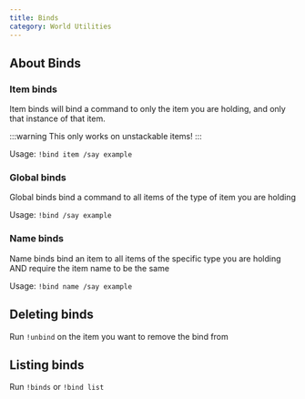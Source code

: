 ```yaml
---
title: Binds
category: World Utilities
---
```


## About Binds

### Item binds

Item binds will bind a command to only the item you are holding, and only that instance of that item.

:::warning
This only works on unstackable items!
:::

Usage: `!bind item /say example`

### Global binds

Global binds bind a command to all items of the type of item you are holding

Usage: `!bind /say example`

### Name binds

Name binds bind an item to all items of the specific type you are holding AND require the item name to be the same

Usage: `!bind name /say example`

## Deleting binds

Run `!unbind` on the item you want to remove the bind from

## Listing binds

Run `!binds` or `!bind list`
